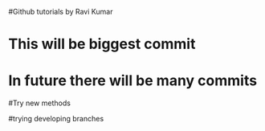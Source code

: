 #Github tutorials by Ravi Kumar

# This will be biggest commit

# In future there will be many commits

#Try new methods

#trying developing branches
